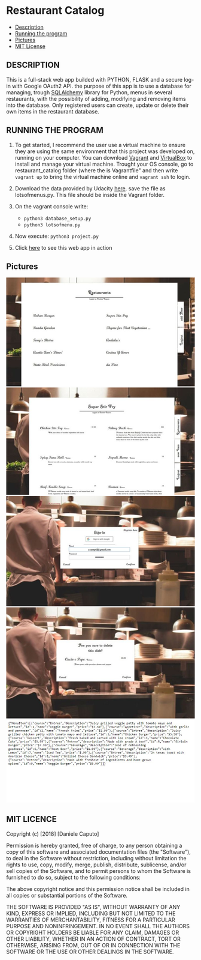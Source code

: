# Restaurant Catalog

* [Description](##description)
* [Running the program](##running-the-program)
* [Pictures](##pictures)
* [MIT License](#mit-license)

## DESCRIPTION
This is a full-stack web app builded with PYTHON, FLASK and a secure log-in with Google OAuth2 API.
the purpose of this app is to use a database for managing, trough [SQLAlchemy](https://www.sqlalchemy.org/) library for Python, menus in several restaurants, with the possibility of adding, modifying and removing items into the database. Only registered users can create, update or delete their own items in the restaurant database.

## RUNNING THE PROGRAM
1. To get started, I recommend the user use a virtual machine to ensure they are using the same environment that this project was developed on, running on your computer. You can download [Vagrant](https://www.vagrantup.com/) and [VirtualBox](https://www.virtualbox.org/wiki/Download_Old_Builds_5_1) to install and manage your virtual machine.
Trought your OS console, go to restaurant_catalog folder (where the is Vagrantfile" and then write `vagrant up` to bring the virtual machine online and `vagrant ssh` to login.

2. Download the data provided by Udacity [here](https://www.udacity.com/api/nodes/3612388742/supplemental_media/lotsofmenuspy/download). save the file as lotsofmenus.py. This file should be inside the Vagrant folder.


3. On the vagrant console write:
    * `python3 database_setup.py`
    * `python3 lotsofmenu.py`

4. Now execute: `python3 project.py`
5. Click [here](http://localhost:5000/restaurants) to see this web app in action

## Pictures

![Restaurant list](https://github.com/xwxnumber1xwx/FLASK_Restaurant-catalog/blob/master/design/restaurantlist.JPG)
![Menu List](https://github.com/xwxnumber1xwx/FLASK_Restaurant-catalog/blob/master/design/MenuItem.JPG)
![Sign in](https://github.com/xwxnumber1xwx/FLASK_Restaurant-catalog/blob/master/design/sign-in.JPG)
![Delete item](https://github.com/xwxnumber1xwx/FLASK_Restaurant-catalog/blob/master/design/deleteItem.JPG)
![RESTful Api response](https://github.com/xwxnumber1xwx/FLASK_Restaurant-catalog/blob/master/design/apiresponse.JPG)


## MIT LICENCE

Copyright (c) [2018] [Daniele Caputo]

Permission is hereby granted, free of charge, to any person obtaining a copy
of this software and associated documentation files (the "Software"), to deal
in the Software without restriction, including without limitation the rights
to use, copy, modify, merge, publish, distribute, sublicense, and/or sell
copies of the Software, and to permit persons to whom the Software is
furnished to do so, subject to the following conditions:

The above copyright notice and this permission notice shall be included in all
copies or substantial portions of the Software.

THE SOFTWARE IS PROVIDED "AS IS", WITHOUT WARRANTY OF ANY KIND, EXPRESS OR
IMPLIED, INCLUDING BUT NOT LIMITED TO THE WARRANTIES OF MERCHANTABILITY,
FITNESS FOR A PARTICULAR PURPOSE AND NONINFRINGEMENT. IN NO EVENT SHALL THE
AUTHORS OR COPYRIGHT HOLDERS BE LIABLE FOR ANY CLAIM, DAMAGES OR OTHER
LIABILITY, WHETHER IN AN ACTION OF CONTRACT, TORT OR OTHERWISE, ARISING FROM,
OUT OF OR IN CONNECTION WITH THE SOFTWARE OR THE USE OR OTHER DEALINGS IN THE
SOFTWARE.